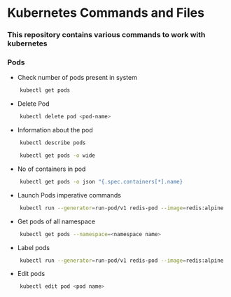 # Kubernetes Commands and Files

### This repository contains various commands to work with kubernetes

### Pods

- Check number of pods present in system

```sh
    kubectl get pods
```
- Delete Pod

```sh
    kubectl delete pod <pod-name>
```
- Information about the pod
```sh
    kubectl describe pods 

    kubectl get pods -o wide
```
- No of containers in pod
```sh
    kubectl get pods -o json "{.spec.containers[*].name}
```
- Launch Pods imperative commands
```sh
    kubectl run --generator=run-pod/v1 redis-pod --image=redis:alpine
```
- Get pods of all namespace
```sh
    kubectl get pods --namespace=<namespace name>
```
- Label pods
```sh
    kubectl run --generator=run-pod/v1 redis-pod --image=redis:alpine  -l tier=db
```

- Edit pods

```sh
    kubectl edit pod <pod name>
```


